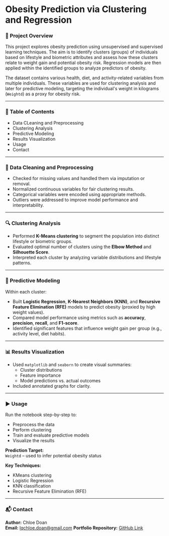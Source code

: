 # Obesity Prediction via Clustering and Regression

### 📌 Project Overview
This project explores obesity prediction using unsupervised and supervised learning techniques. The aim is to identify clusters (groups) of individuals based on lifestyle and biometric attributes and assess how these clusters relate to weight gain and potential obesity risk. Regression models are then applied within the identified groups to analyze predictors of obesity.

The dataset contains various health, diet, and activity-related variables from multiple individuals. These variables are used for clustering analysis and later for predictive modeling, targeting the individual's weight in kilograms (`Weightd`) as a proxy for obesity risk.

---

### 🧾 Table of Contents
- Data CLeaning and Preprocessing
- Clustering Analysis
- Predictive Modeling
- Results Visualization
- Usage
- Contact

---

### 🧹 Data Cleaning and Preprocessing
- Checked for missing values and handled them via imputation or removal.
- Normalized continuous variables for fair clustering results.
- Categorical variables were encoded using appropriate methods.
- Outliers were addressed to improve model performance and interpretability.

---

### 🔍 Clustering Analysis
- Performed **K-Means clustering** to segment the population into distinct lifestyle or biometric groups.
- Evaluated optimal number of clusters using the **Elbow Method** and **Silhouette Score**.
- Interpreted each cluster by analyzing variable distributions and lifestyle patterns.

---

### 🔢 Predictive Modeling
Within each cluster:
- Built **Logistic Regression**, **K-Nearest Neighbors (KNN)**, and **Recursive Feature Elimination (RFE)** models to predict obesity (proxied by high weight values).
- Compared model performance using metrics such as **accuracy**, **precision**, **recall**, and **F1-score**.
- Identified significant features that influence weight gain per group (e.g., activity level, diet habits).

---

### 📊 Results Visualization
- Used `matplotlib` and `seaborn` to create visual summaries:
  - Cluster distributions
  - Feature importance
  - Model predictions vs. actual outcomes
- Included annotated graphs for clarity.

---

### ▶️ Usage

Run the notebook step-by-step to:
- Preprocess the data  
- Perform clustering  
- Train and evaluate predictive models  
- Visualize the results  

**Prediction Target:**  
`Weightd` – used to infer potential obesity status

**Key Techniques:**  
- KMeans clustering  
- Logistic Regression  
- KNN classification  
- Recursive Feature Elimination (RFE)

---

### 📬 Contact

**Author:** Chloe Doan  
**Email:** lqchloe.doan@gmail.com 
**Portfolio Repository:** [GitHub Link](https://github.com/chloedoan/obesity-prediction)
